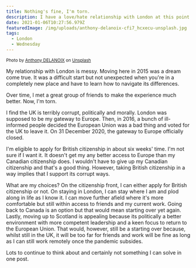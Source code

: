 ```yaml
---
title: Nothing's fine, I'm torn.
description: I have a love/hate relationship with London at this point.
date: 2021-01-06T10:27:56.979Z
featuredImage: /img/uploads/anthony-delanoix-cfi7_hcxecu-unsplash.jpg
tags:
  - London
  - Wednesday
---
```

<small>Photo by [Anthony DELANOIX](https://unsplash.com/@anthonydelanoix?utm_source=unsplash&utm_medium=referral&utm_content=creditCopyText) on [Unsplash](https://unsplash.com/s/photos/london?utm_source=unsplash&utm_medium=referral&utm_content=creditCopyText)</small>

My relationship with London is messy. Moving here in 2015 was a dream come true. It was a difficult start but not unexpected when you're in a completely new place and have to learn how to navigate its differences.

Over time, I met a great group of friends to make the experience much better. Now, I'm torn.

I find the UK is terribly corrupt, politically and morally. London was supposed to be my gateway to Europe. Then, in 2016, a bunch of ill-informed people decided the European Union was a bad thing and voted for the UK to leave it. On 31 December 2020, the gateway to Europe officially closed.

I'm eligible to apply for British citizenship in about six weeks' time. I'm not sure if I want it. It doesn't get my any better access to Europe than my Canadian citizenship does. I wouldn't have to give up my Canadian citizenship and that's a good thing. However, taking British citizenship in a way implies that I support its corrupt ways.

What are my choices? On the citizenship front, I can either apply for British citizenship or not. On staying in London, I can stay where I am and plod along in life as I know it. I can move further afield where it's more comfortable but still within access to friends and my current work. Going back to Canada is an option but that would mean starting over yet again. Lastly, moving up to Scotland is appealing because its politically a better environment with more competent leadership and a keen focus to return to the European Union. That would, however, still be a starting over because, whilst still in the UK, it will be too far for friends and work will be fine as long as I can still work remotely once the pandemic subsides.

Lots to continue to think about and certainly not something I can solve in one post.